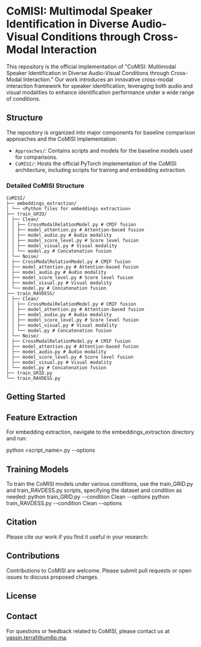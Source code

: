 # CoMISI: Multimodal Speaker Identification in Diverse Audio-Visual Conditions through Cross-Modal Interaction

This repository is the official implementation of "CoMISI: Multimodal Speaker Identification in Diverse Audio-Visual Conditions through Cross-Modal Interaction." Our work introduces an innovative cross-modal interaction framework for speaker identification, leveraging both audio and visual modalities to enhance identification performance under a wide range of conditions.

## Structure

The repository is organized into major components for baseline comparison approaches and the CoMISI implementation:

- `Approaches/`: Contains scripts and models for the baseline models used for comparisons.
- `CoMISI/`: Hosts the official PyTorch implementation of the CoMISI architecture, including scripts for training and embedding extraction.

### Detailed CoMISI Structure
```
CoMISI/
├── embeddings_extraction/
│ └── <Python files for embeddings extraction>
├── train_GRID/
│ ├── Clean/
│ │ ├── CrossModalRelationModel.py # CMIF fusion
│ │ ├── model_attention.py # Attention-based fusion
│ │ ├── model_audio.py # Audio modality
│ │ ├── model_score_level.py # Score level fusion
│ │ ├── model_visual.py # Visual modality
│ │ └── model.py # Concatenation fusion
│ └── Noise/
│ ├── CrossModalRelationModel.py # CMIF fusion
│ ├── model_attention.py # Attention-based fusion
│ ├── model_audio.py # Audio modality
│ ├── model_score_level.py # Score level fusion
│ ├── model_visual.py # Visual modality
│ └── model.py # Concatenation fusion
├── train_RAVDESS/
│ ├── Clean/
│ │ ├── CrossModalRelationModel.py # CMIF fusion
│ │ ├── model_attention.py # Attention-based fusion
│ │ ├── model_audio.py # Audio modality
│ │ ├── model_score_level.py # Score level fusion
│ │ ├── model_visual.py # Visual modality
│ │ └── model.py # Concatenation fusion
│ └── Noise/
│ ├── CrossModalRelationModel.py # CMIF fusion
│ ├── model_attention.py # Attention-based fusion
│ ├── model_audio.py # Audio modality
│ ├── model_score_level.py # Score level fusion
│ ├── model_visual.py # Visual modality
│ └── model.py # Concatenation fusion
├── train_GRID.py
└── train_RAVDESS.py
```


## Getting Started

## Feature Extraction
For embedding extraction, navigate to the embeddings_extraction directory and run:

python <script_name>.py --options

## Training Models
To train the CoMISI models under various conditions, use the train_GRID.py and train_RAVDESS.py scripts, specifying the dataset and condition as needed:
python train_GRID.py --condition Clean --options
python train_RAVDESS.py --condition Clean --options

## Citation
Please cite our work if you find it useful in your research:


<Insert citation here>

  
## Contributions

Contributions to CoMISI are welcome. Please submit pull requests or open issues to discuss proposed changes.

## License
<Specify your license here>
  
## Contact
For questions or feedback related to CoMISI, please contact us at yassin.terraf@um6p.ma.
